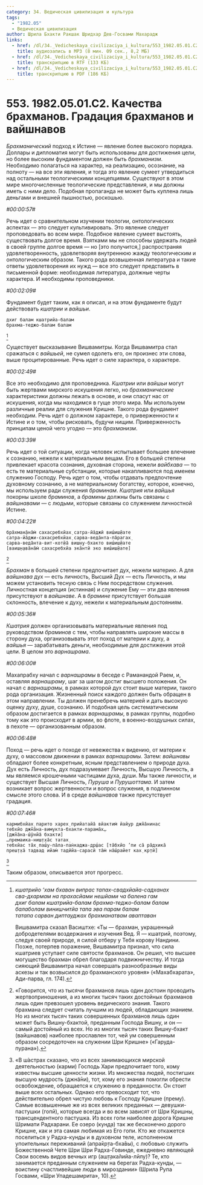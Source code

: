 ```yaml
---
category: 34. Ведическая цивилизация и культура
tags:
  - "1982.05"
  - Ведическая цивилизация
author: Шрила Бхакти Ракшак Шридхар Дев-Госвами Махарадж
links:
  - href: /dl/34._Vedicheskaya_civilizaciya_i_kultura/553_1982.05.01.C2_SridharMj_Kachestva_brahmanov_Gradacija_brahmanov_i_vajshnavov.mp3
    title: аудиозапись в MP3 (8 мин. 09 сек., 8,2 МБ)
  - href: /dl/34._Vedicheskaya_civilizaciya_i_kultura/553_1982.05.01.C2_SridharMj_Kachestva_brahmanov_Gradacija_brahmanov_i_vajshnavov.rtf
    title: транскрипцию в RTF (133 КБ)
  - href: /dl/34._Vedicheskaya_civilizaciya_i_kultura/553_1982.05.01.C2_SridharMj_Kachestva_brahmanov_Gradacija_brahmanov_i_vajshnavov.pdf
    title: транскрипцию в PDF (186 КБ)
---
```


# 553. 1982.05.01.C2. Качества брахманов. Градация брахманов и вайшнавов

*Брахманический* подход к Истине — явление более высокого порядка. Доллары и дипломатия могут быть использованы для достижения цели, но более высоким фундаментом должен быть *брахманизм*. Необходимо полагаться на характер, на реализацию, осознание, на полноту — на все эти явления, и тогда это явление сумеет утвердиться над остальными теологическими концепциями. Существуют в этом мире многочисленные теологические представления, и мы должны иметь с ними дело. Подобная пропаганда не может быть куплена лишь деньгами и внешней пышностью, роскошью.

*#00:00:57#*

Речь идет о сравнительном изучении теологии, онтологических аспектах — это следует культивировать. Это явление следует проповедовать во всем мире. Подобное явление сумеет выстоять, существовать долгое время. Взятками мы не способны удержать людей в своей группе долгое время — но [это получится,] распространяя удовлетворенность, удовлетворяя внутреннюю жажду теологическим и онтологическим образом. Такого рода возвышенная литература и такие ответы удовлетворения их нужд — все это следует представить в письменной форме: необходимая литература, должные черты характера. И необходимы проповедники.

*#00:02:09#*

Фундамент будет таким, как я описал, и на этом фундаменте будут действовать *кшатрии* и *вайшьи*.

    дхиг балам кшатрийа-балам
    брахма-теджо-балам балам
[^_ftn1]

Существует высказывание Вишвамитры. Когда Вишвамитра стал сражаться с *вайшьей*, не сумел одолеть его, он произнес эти слова, выше процитированные. Речь идет о силе характера, о характере.

*#00:02:49#*

Все это необходимо для проповедника. *Кшатрии* или *вайшьи* могут быть жертвами мирского искушения легко, но *брахманические* характеристики должны лежать в основе, и они спасут нас от искушения, когда мы находимся в гуще этого мира. Мы используем различные реалии для служения Кришне. Такого рода фундамент необходим. Речь идет о должном характере, о приверженности к Истине и о том, чтобы рисковать, будучи нищим. Приверженность принципам ценой чего угодно — это *брахманизм*.

*#00:03:39#*

Речь идет о той ситуации, когда человек испытывает большее влечение к сознанию, нежели к материальным вещам. Его в большей степени привлекает красота сознания, духовная сторона, нежели *вайбхава* — то есть те материальные субстанции, которые накапливаются под именем служению Господу. Речь идет о том, чтобы отдавать предпочтение духовному сознанию, а не материальному богатству, которое, конечно, мы используем ради служения *браминам*. *Кшатрия* или *вайшья* покорны школе *браминов*, а *брамины* должны быть связаны с *вайшнавами* — с людьми, которые связаны со служением личностной Истине.

*#00:04:22#*

    бра̄хман̣а̄на̄м̇ сахасребхйах̣ сатра-йа̄джӣ виш́иш̣йате
    сатра-йа̄джи-сахасребхйах̣ сарва-веда̄нта-па̄рагах̣
    сарва-веда̄нта-вит-кот̣йа̄ виш̣н̣у-бхакто виш́иш̣йате
    [ваиш̣н̣ава̄на̄м̇ сахасребхйа эка̄нтй эко виш́иш̣йате]
[^_ftn2]

*Брахман* в большей степени предпочитает дух, нежели материю. А для *вайшнава* дух — есть личность, Высший Дух — есть Личность, и мы можем установить тесную связь с Ним посредством служения. Личностная концепция (истинная) и служение Ему — эти два явления присутствуют в *вайшнаве*. А в *брамине* присутствует большая склонность, влечение к духу, нежели к материальным достояниям.

*#00:05:36#*

*Кшатрия* должен организовывать материальные явления под руководством *браминов* с тем, чтобы направлять широкие массы в сторону духа, организовывать этот поход от материи к духу, а *вайшья* — зарабатывать деньги, необходимые для достижения этой цели. В целом это *варнашрама*.

*#00:06:00#*

Махапрабху начал с *варнашрамы* в беседе с Раманандой Раем, и, оставляя *варнашраму*, шаг за шагом достиг высшего положения. Он начал с *варнашрамы*, в рамках которой дух стоит выше материи, такого рода организация. Жизненный поиск каждого должен быть обращен в этом направлении. Ты должен пренебречь материей и дать высокую оценку духу, душе, сознанию. И подобная цель систематическим образом достигается в рамках *варнашрамы*, в рамках группы, подобно тому как это происходит в армии, во флоте, в военно-воздушных силах, в пехоте — организованным образом.

*#00:06:48#*

Поход — речь идет о походе от невежества к видению, от материи к духу, о массовом движении в рамках *варнашрамы*. Затем: *вайшнавы* обладают более конкретным, ясным представлением о природе духа. Дух есть Личность, дух подразумевает Личность, Высшую Личность, а мы являемся крошечными частицами духа, души. Мы также личности, и существует Высшая Личность, *Пуруша* и *Пурушоттама*. И затем возникает вопрос жертвенности и вопрос служения, в подлинном смысле этого слова. И в среде *вайшнавов* также присутствует градация.

*#00:07:46#*

    кармибхйах̣ парито харех̣ прийатайа̄ вйактим̇ йайур джн̃а̄нинас
    тебхйо джн̃а̄на-вимукта-бхакти-парама̄х̣…
    [джн̃а̄на-ш́ӯнйа̄ бхакти]
    …премаика-ниш̣т̣ха̄с татах̣
    тебхйас та̄х̣ паш́у-па̄ла-пан̇каджа-др̣ш́ас [та̄бхйо ’пи са̄ ра̄дхика̄
    преш̣т̣ха̄ тадвад ийам̇ тадӣйа-сарасӣ та̄м̇ на̄ш́райет ках̣ кр̣тӣ]
[^_ftn3]

Таким образом, описывается этот прогресс.



[^_ftn1]: *кшатрийо ‘хам бхаван випрас тапах-свадхйайа-садханах*\
    *сва-дхармам на прахасйами нешйами ча балена гам*\
    *дхиг балам кшатрийа-балам брахма-теджо-балам балам*\
    *балаболам винишчитйа тапа эва парам балам*\
    *татапа сарван диптауджах брахманатвам аваптаван*

    Вишвамитра сказал Васиштхе: «Ты — брахман, украшенный добродетелями воздержания и изучения Вед. Я — кшатрий, поэтому, следуя своей природе, я силой отберу у Тебя корову Нандини. Позже, потерпев поражение, Вишвамитра признал, что сила кшатриев уступает силе святости брахманов. Он решил, что высшее могущество брахман обрел благодаря подвижничеству. И тогда сияющий Вишвамитра начал совершать разнообразные виды аскезы и так возвысился до брахманского уровня» («Махабхарата», Ади-парва, гл. 174).

[^_ftn2]: «Говорится, что из тысячи брахманов лишь один достоин проводить жертвоприношения, а из многих тысяч таких достойных брахманов лишь один превзошел уровень ведического знания. Такого брахмана следует считать лучшим из людей, обладающих знанием. Но из многих тысяч таких совершенных брахманов лишь один может быть Вишну-бхактой, преданным Господа Вишну, и он — самый достойный из всех. Но из многих тысяч таких Вишну-бхакт (вайшнавов) наиболее прославлен тот, чей ум совершенным образом сосредоточен на служении Шри Кришне» («Гаруда-пурана»).

[^_ftn3]: «В ш́астрах сказано, что из всех занимающихся мирской деятельностью (карми) Господь Хари предпочитает того, кому известны высшие ценности жизни. Из множества людей, постигших высшую мудрость (джн̃а̄ни), тот, кому его знания помогли обрести освобождение, обращается к служению в преданности. Он стоит выше всех остальных. Однако его превосходит тот, что действительно обрел чистую любовь к Господу Кришне (прему). Самые возвышенные же из всех великих преданных — девушки-пастушки (гопӣ), которые всегда и во всем зависят от Шри Кришны, трансцендентного пастушка. Из всех гопи наиболее дорога Кришне Шримати Радхарани. Ее озеро (кун̣д̣а) так же бесконечно дорого Кришне, как и эта самая любимая из Его гопи. Кто же откажется поселиться у Радха-кунды и в духовном теле, исполненном упоительных переживаний (апра̄кр̣та-бха̄вы), с любовью служить Божественной Чете Шри Шри Радха-Говинде, ежедневно являющей Свои восемь видов вечных игр (аш̣т̣ака̄лийа-лӣлу)? Те, кто занимается преданным служением на берегах Радха-кунды, — воистину счастливейшие люди в мироздании» (Шрила Рупа Госвами, «Шри Упадешамрита», 10).

